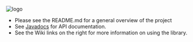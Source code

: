 ![logo](http://requery.github.io/logo.png)

* Please see the README.md for a general overview of the project
* See [Javadocs](http://requery.github.io/javadoc/) for API documentation.
* See the Wiki links on the right for more information on using the library.

